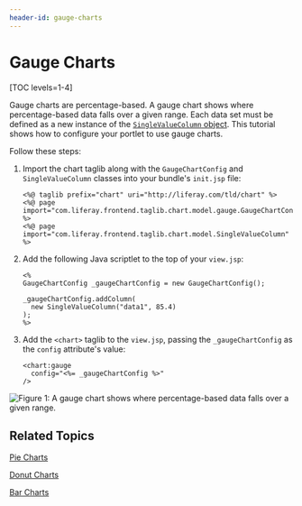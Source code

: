 ```yaml
---
header-id: gauge-charts
---
```


# Gauge Charts

[TOC levels=1-4]

Gauge charts are percentage-based. A gauge chart shows where percentage-based
data falls over a given range. Each data set must be defined as a new instance
of the
[`SingleValueColumn` object](https://docs.liferay.com/portal/7.1-latest/apps/frontend-taglib-1.0.1/javadocs/com/liferay/frontend/taglib/chart/model/SingleValueColumn.html).
This tutorial shows how to configure your portlet to use gauge charts.

Follow these steps:

1.  Import the chart taglib along with the `GaugeChartConfig` and
    `SingleValueColumn` classes into your bundle's `init.jsp` file:

        <%@ taglib prefix="chart" uri="http://liferay.com/tld/chart" %>
        <%@ page import="com.liferay.frontend.taglib.chart.model.gauge.GaugeChartConfig" %>
        <%@ page import="com.liferay.frontend.taglib.chart.model.SingleValueColumn" %>

2.  Add the following Java scriptlet to the top of your `view.jsp`:

        <%
        GaugeChartConfig _gaugeChartConfig = new GaugeChartConfig();

        _gaugeChartConfig.addColumn(
          new SingleValueColumn("data1", 85.4)
        );
        %>

3.  Add the `<chart>` taglib to the `view.jsp`, passing the `_gaugeChartConfig`
    as the `config` attribute's value:

        <chart:gauge
          config="<%= _gaugeChartConfig %>"
        />

![Figure 1: A gauge chart shows where percentage-based data falls over a given range.](../../../images/chart-taglib-gauge.png)

## Related Topics

[Pie Charts](/docs/7-1/tutorials/-/knowledge_base/t/pie-charts)

[Donut Charts](/docs/7-1/tutorials/-/knowledge_base/t/donut-charts)

[Bar Charts](/docs/7-1/tutorials/-/knowledge_base/t/bar-charts)